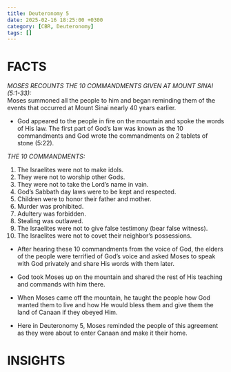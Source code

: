 ```yaml
---
title: Deuteronomy 5
date: 2025-02-16 18:25:00 +0300
category: [CBR, Deuteronomy]
tags: []
---
```


# FACTS
_MOSES RECOUNTS THE 10 COMMANDMENTS GIVEN AT MOUNT SINAI (5:1-33):_  
Moses summoned all the people to him and began reminding them of the events that occurred at Mount Sinai nearly 40 years earlier. 

- God appeared to the people in fire on the mountain and spoke the words of His law. The first part of God’s law was known as the 10 commandments and God wrote the commandments on 2 tablets of stone (5:22). 

_THE 10 COMMANDMENTS:_
1. The Israelites were not to make idols. 
2. They were not to worship other Gods.
3. They were not to take the Lord’s name in vain. 
4. God’s Sabbath day laws were to be kept and respected. 
5. Children were to honor their father and mother. 
6. Murder was prohibited.
7. Adultery was forbidden. 
8. Stealing was outlawed. 
9. The Israelites were not to give false testimony (bear false witness). 
10. The Israelites were not to covet their neighbor’s possessions. 

- After hearing these 10 commandments from the voice of God, the elders of the people were terrified of God’s voice and asked Moses to speak with God privately and share His words with them later. 

- God took Moses up on the mountain and shared the rest of His teaching and commands with him there. 

- When Moses came off the mountain, he taught the people how God wanted them to live and how He would bless them and give them the land of Canaan if they obeyed Him. 

- Here in Deuteronomy 5, Moses reminded the people of this agreement as they were about to enter Canaan and make it their home. 

# INSIGHTS